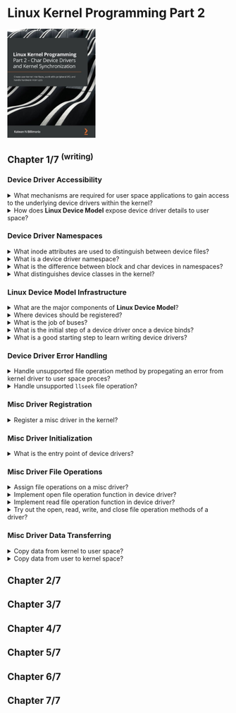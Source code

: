 # Linux Kernel Programming Part 2
<img src="../covers/9781801079518.jpg" width="200"/>

## Chapter 1/7 <sup>(writing)</sup>

### Device Driver Accessibility

<details>
<summary>What mechanisms are required for user space applications to gain access to the underlying device drivers within the kernel?</summary>

> In order for a user space application to gain access to the underlying device
> driver within the kernel, some I/O mechanism is required. The Unix (and thus
> Linux) design is to have the process open a special type of file, a **device
> file**, or **device node**. These files typically live in the `/dev`
> directory.

> **Resources**
> - Linux Kernel Programming Part 2 - Chapter 1

> **References**
> ---
</details>

<details>
<summary>How does <b>Linux Device Model</b> expose device driver details to user space?</summary>

> **LDM** creates a complex hierarchical tree unifying system components, all
> peripheral devices, and their drivers. This tree is exposed to user space via
> the *sysfs* pseudo-filesystem analogous to how *procfs* exposes some kernel
> and process/thread internal details to user space, and is typically mounted
> under `/sys`.
>
> ---
> **Resources**
> - Linux Kernel Programming Part 2 - Chapter 1

> **References**
> ---
</details>

### Device Driver Namespaces

<details>
<summary>What inode attributes are used to distinguish between device files?</summary>

> In order for the kernel to distinguish between device files, it uses two
> attributes within their inode data structure:
>
> * The type of file – either char or block
> * The major and minor number
>
> ---
> **Resources**
> - Linux Kernel Programming Part 2 - Chapter 1

> **References**
> ---
</details>

<details>
<summary>What is a device driver namespace?</summary>

> A namespace contains the device type and major-minor pair, which form a
> hierarchy. Devices are organized within a tree-like hierarchy within the
> kernel. This hierarchy is first divided based on device type, block or char.
> Within that we have n major numbers for each type, and each major number is
> further classified via some m minor numbers.
>
> ---
> **Resources**
> - Linux Kernel Programming Part 2 - Chapter 1

> **References**
> - https://www.kernel.org/doc/Documentation/admin-guide/devices.txt
> ---
</details>

<details>
<summary>What is the difference between block and char devices in namespaces?</summary>

> Block devices have the kernel-level capability to be mounted and thus become
> part of the user-accessible filesystem. Character devices cannot be mounted;
> thus, storage devices tend to be block-based.
>
> ---
> **Resources**
> - Linux Kernel Programming Part 2 - Chapter 1
> ---
> **References**
> ---
</details>

<details>
<summary>What distinguishes device classes in the kernel?</summary>

> From 2.6 Linux onward, the `{major:minor}` pair is a single unsigned 32-bit
> quantity within the inode, a bitmask (it's the `dev_t i_rdev` member). Of
> these 32 bits, the MSB 12 bits represent the major number and the remaining
> LSB 20 bits represent the minor number.
>
> Only **Linux Assigned Names And Numbers Authority (LANANA)** can officially
> assign the device node (the type and `{major:minor}` numbers) to devices
>
> The minor number's meaning (interpretation) is left completely to the driver
> author; the kernel does not interfere.
>
> Here, the exception to the rule - that the kernel doesn't interpret the minor
> number – is the `misc` class (type character, major `#10`). It uses the minor
> numbers as second-level majors.
>
> A common problem is that of the namespace getting exhausted. Within the misc
> class (`#10`) live a lot of devices and their corresponding drivers. In
> effect, they share the same major number and rely on a unique minor number to
> identify themselves.
>
> ---
> **Resources**
> - Linux Kernel Programming Part 2 - Chapter 1
> ---
> **References**
> - https://www.kernel.org/doc/Documentation/admin-guide/devices.txt
---
</details>

### Linux Device Model Infrastructure

<details>
<summary>What are the major components of <b>Linux Device Model</b>?</summary>

> - The **buses** on the system.
> - The **devices** on them.
> - The **device drivers** that drive the devices.
>
> ---
> **Resources**
> - Linux Kernel Programming Part 2 - Chapter 1
> ---
> **References**
> ---
</details>

<details>
<summary>Where devices should be registered?</summary>

> A fundamental **LDM** tenet is that every single device must reside on a bus.
> USB devices will be on USB bus, PCI devices on PCI bus, I2C devices on I2C
> bus, and so on. Available buses are available under `/sys/bus` directory.

> **Resources**
> - Linux Kernel Programming Part 2 - Chapter 1

> **References**
> ---
</details>

<details>
<summary>What is the job of buses?</summary>

> Critically, they organize and recognize the devices on them. If a new device
> surfaces, like a pen drive, the USB bus driver will recognize the fact and
> bind it to its device driver.

> **Resources**
> - Linux Kernel Programming Part 2 - Chapter 1

> **References**
> ---
</details>

<details>
<summary>What is the initial step of a device driver once a device binds?</summary>

> After its corresponding bus driver binds the device to its correct device
> driver, the kernel driver framework invokes the registered `probe()` method
> of the driver. This probe method now sets up the device, allocating
> resources, IRQs, memory setup, registering it as required, and so on.
>
> LDM-based drivers should typically register themselves to a kernel framework
> and to a bus. The kernel framework it registers itself to depends on the type
> of the working device. For example, a driver for an RTC chip that resides on
> the I2C bus will register itself to the kernel's RTC framework (via
> `rtc_register_device()`), and to the I2C bus (via `i2c_register_driver()`). A
> driver for network adapter on the PCI bus will typically register itself to
> the kernel's network inftrastructure (via `register_netdev()`) and the PCI
> bus (`pci_register_driver()`).

> **Resources**
> - Linux Kernel Programming Part 2 - Chapter 1

> **References**
> - kernel.org/doc/html/latest/driver-api/index.html
---
</details>

<details>
<summary>What is a good starting step to learn writing device drivers?</summary>

> Write a platform driver, register it with the kernel's `misc` framework and
> the **platform bus**, a pseudo-bus infrastructure that supports devices that
> do not physically reside on any physical bus. Several peripherals built into
> a modern **SoC** are not on any physical bus, and thus their drivers are
> typically platform drivers. To get started, look under the kernel source tree
> in `drivers/` for code invoking the `platform_driver_register()` API.

> **Resources**
> - Linux Kernel Programming Part 2 - Chapter 1

> **References**
> - https://kernel.org/doc/html/latest/driver-model/platform.html
---
</details>

### Device Driver Error Handling

<details>
<summary>Handle unsupported file operation method by propegating an error from kernel driver to user space proces?</summary>

> An appropriate value to return if you aren't supporting a function is
> `-ENOSYS`, which will have the user-mode process see the error `Function not
> implemented`.
>
> If a method is left out, and the user space process invokes that method, the
> kernel VFS detects that function pointer is `NULL`, returns an appropriate
> negative integer, the glibc will multiply this by -1 and set the calling
> process's `errno` variable to that value, signaling that the system call
> failed.
>
> Quite often, the negative `errno` value returned by the VFS is intuitive. For
> example, it returns `EINVAL` when `read()` function pointer is `NULL`. This
> misleads user space process to think of *"Invalid argument"* error, which
> isn't the case.

> **Resources**
> - Linux Kernel Programming Part 2 - Chapter 1

> **References**
> ---
</details>

<details>
<summary>Handle unsupported <code>llseek</code> file operation?</summary>

> The `lseek(2)` system call has the driver seek to a prescribed location in
> the file, here of course in the device. For majority of hardware devices, the
> `lseek(2)` value is not meaningful, thus most drivers do not need to
> implement it. The problem is, even when there is no need to support
> `lseek(2)`, it still returns a random positive value, misleading user space
> process to incorrectly conclude that it succeeded. Hence, to handle
> unsupported `lseek(2)` on a device driver, explicitly set `llseek` function
> pointer to `no_llseek` value, which will cause a failure value (`-ESPIPE;
> illegal seek`) to be returned. In such cases, also invoke
> `nonseekable_open()` function in driver's `open()` method, specifying that
> the file is non-seekable.
>
> ```c
> return nonseekable_open(struct inode *inode, struct file *fp);
> ``````

> **Resources**
> - Linux Kernel Programming Part 2 - Chapter 1

> **References**
> - https://lwn.net/Articles/97154/
> - https://lwn.net/Articles/97180/
> ---
</details>

### Misc Driver Registration

<details>
<summary>Register a misc driver in the kernel?</summary>

> ```c
> #include <linux/miscdevice.h>
> #include <linux/fs.h>
>
> static struct miscdevice miscdev = {
>     .name = "miscdev",
>     .minor = MISC_DYNAMIC_MINOR,
>     .mode = 0600,
>     .fops = NULL, // file operation methods
> };
>
> static int __init miscdev_init(void)
> {
>     int ret = 0;
>     struct device *dev = NULL;
>
>     ret = misc_register(&miscdev);
>
>     if (ret != 0)
>     {
>         pr_notice("miscdev registration failed, aborting\n");
>         return ret;
>     }
>
>     dev = miscdev.this_device;
> }
>
> static void __exit miscdev_exit(void)
> { }
>
> module_init(miscdev_init);
> module_exit(miscdev_exit);
>
> MODULE_LICENSE("GPL");
> MODULE_AUTHOR("Brian Salehi <salehibrian@gmail.com");
> MODULE_DESCRIPTION("Sample misc device");
> MODULE_VERSION("0.1");
> ``````
>
> ```make
> obj-m := miscdev.o
>
> KERNEL_SRC ?= /usr/lib/modules/$(shell uname -r)/build
>
> all: modules
> install: modules_install
>
> modules modules_install help clean:
>     $(MAKE) -C $(KERNEL_SRC) M=$(PWD) $@
> ``````
>
> ---
> **Resources**
> - Linux Kernel Programming Part 2 - Chapter 1
> ---
> **References**
> ---
</details>

### Misc Driver Initialization

<details>
<summary>What is the entry point of device drivers?</summary>

> A device driver is the interface between the OS and a peripheral hardware
> device. It can be written inline and compiled within the kernel image file or
> written outside of the kernel source tree as a kernel module.
>
> A device driver provides several entry points into the kernel known as the
> driver's methods. All possible methods the driver author can hook into are in
> `file_operations` kernel data structure defined in `<linux/fs.h>` header.
>
> `device file`, or `device node` files typically live in the `/dev` directory,
> and on modern systems are dynamic and auto-populated. The device node serves
> as an entry point into the device driver.
>
> ---
> **Resources**
> - Linux Kernel Programming Part 2 - Chapter 1
> ---
> **References**
> ---
</details>

### Misc Driver File Operations

<details>
<summary>Assign file operations on a misc driver?</summary>

> The `file_operations` structure represents all possible `file_related` system
> calls that could be issued on a device file including `open`, `read`, `poll`,
> `mmap`, `release`, and several more members.
>
> Once your driver is registered with the kernel, when any user space process
> opens a device file registered to this driver, the kernel **Virtual
> Filesystem Switch (VFS)** layer will take over to allocate and initialize
> that process's open file data structure (`struct file`) for the device file.
>
> ```c
> #include <linux/miscdevice.h>
> #include <linux/fs.h>
>
> static const struct file_operations misc_fops = {
>     .open = open_miscdev,
>     .read = read_miscdev,
>     .write = write_miscdev,
>     .release = release_miscdev,
> };
>
> static struct miscdevice miscdev = {
>     .name = "miscdev",
>     .minor = MISC_DYNAMIC_MINOR,
>     .mode = 0600,
>     .fops = &misc_fops,
> };
>
> static int __init miscdev_init(void)
> {
>     int ret = 0;
>     struct device *dev = NULL;
>
>     ret = misc_register(&miscdev);
>
>     if (ret != 0)
>     {
>         pr_notice("miscdev registration failed, aborting\n");
>         return ret;
>     }
>
>     dev = miscdev.this_device;
>
>     if (!dev)
>     {
>         return 1;
>     }
>
>     dev_info(dev, "driver %d registered on /dev/%s\n", miscdev.minor, miscdev.name);
>     return 0;
> }
>
> static void __exit miscdev_exit(void)
> { }
>
> module_init(miscdev_init);
> module_exit(miscdev_exit);
>
> MODULE_LICENSE("GPL");
> MODULE_AUTHOR("Brian Salehi <salehibrian@gmail.com");
> MODULE_DESCRIPTION("Sample misc device");
> MODULE_VERSION("0.1");
> ``````
>
> ---
> **Resources**
> - Linux Kernel Programming Part 2 - Chapter 1
> ---
> **References**
> ---
</details>

<details>
<summary>Implement open file operation function in device driver?</summary>

> The signature of functions should be identical to that of the
> `file_operation` structure.
>
> ```c
> static int miscdev_open(struct inode *inode, struct file *fp)
> {
>     char *kbuf = kzalloc(PATH_MAX, GFP_KERNEL);
>
>     if (unlikely(!kbuf))
>         return -ENOMEM;
>
>     PRINT_CTX(); // displays process (or atomic) context info
>     pr_info(" opening \"%s\": 0x%x\n", file_path(fp, kbuf, PATH_MAX), fp->f_flags);
>     kfree(kbuf);
>     return nonseekable_open(inode, fp);
> }
> ``````

> **Resources**
> - Linux Kernel Programming Part 2 - Chapter 1

> **References**
> ---
</details>

<details>
<summary>Implement read file operation function in device driver?</summary>

> ```c
> #include <linux/miscdevice.h>
> #include <linux/fs.h>
>
> static const file_operations misc_fops = {
>     .read = misc_open,
> };
>
> static struct miscdevice misc_dev = {
>     .name = "misc_dev",
>     .minor = MISC_DYNAMIC_MINOR,
>     .mode = 0666,
>     .fops = &misc_fops,
> };
>
> static int misc_open(struct inode *inode, struct file *fp)
> {
>     char *kbuf = kzalloc(PATH_MAX, GFP_KERNEL);
>
>     if (unlikely(!kbuf))
>         return -ENOMEM;
>
>     pr_info("opening %s (0x%x)\n", file_path(fp, kbuf, PATH_MAX), fp->f_flags);
>     kfree(kbuf);
>     return nonseekable_open(inode, fp);
> }
>
> static int __init misc_init(void)
> {
>     int ret = 0;
>     struct device *dev = NULL;
>
>     ret = misc_register(&misc_dev);
>     if (ret != 0)
>     {
>         pr_notice("misc_dev registration failed\n");
>         return ret;
>     }
>
>     dev = misc_dev.this_device;
> }
>
> static void __exit misc_exit(void)
> {
>     misc_deregister(&misc_dev);
>     pr_info("misc_dev unloaded\n");
> }
>
> module_init(misc_init);
> module_exit(misc_exit);
>
> MODULE_LICENSE("GPL");
> MODULE_AUTHOR("Brian Salehi <salehibrian@gmail.com>");
> ``````
>
> ---
> **Resources**
> - Linux Kernel Programming Part 2 - Chapter 1
> ---
> **References**
> ---
</details>

<details>
<summary>Try out the open, read, write, and close file operation methods of a driver?</summary>

> ```sh
> dd if=/dev/miscdev of=readtest bs=4K count=1
> hexdump readtest
> ``````
>
>
>
> ```sh
> dd if=/dev/urandom of=/dev/miscdev bs=4K count=1
> ``````
>
> ---
> **Resources**
> - Linux Kernel Programming Part 2 - Chapter 1

> **References**
> ---
</details>

### Misc Driver Data Transferring

<details>
<summary>Copy data from kernel to user space?</summary>

> Signature for both functions of user to kernel space and vice versa are similar:
>
> ```c
> #include <linux/uaccess.h>
>
> unsigned long copy_to_user(void __user *to, const void *from, unsigned long n);
> unsigned long copy_from_user(void *to, const void __user *from, unsigned long n);
> ``````
>
> ```c
> static ssize_t read_method(struct file *fp, char __user *ubuf, size_t count, loff_t *offset)
> {
>     char *kbuf = kzalloc();
>
>     /* ... do what's required to get data from the hardware device into kbuf ... */
>
>     if (copy_to_user(ubuf, kbuf, count))
>     {
>         dev_warn(dev, "cannot copy data to user space\n");
>         goto out_rd_fail;
>     }
>
>     return count;
>
> out_rd_fail:
>     kfree(kbuf);
>     return -EIO;
> }
> ``````
>
> ---
> **Resources**
> - Linux Kernel Programming Part 2 - Chapter 1
> ---
> **References**
> ---
</details>

<details>
<summary>Copy data from user to kernel space?</summary>

> ```c
> ``````

> **Resources**
> - Linux Kernel Programming Part 2 - Chapter 1

> **References**
> ---
</details>

## Chapter 2/7
## Chapter 3/7
## Chapter 4/7
## Chapter 5/7
## Chapter 6/7
## Chapter 7/7
